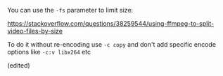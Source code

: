 You can use the `-fs` parameter to limit size:

https://stackoverflow.com/questions/38259544/using-ffmpeg-to-split-video-files-by-size

To do it without re-encoding use `-c copy` and don't add specific encode options like `-c:v libx264` etc 

(edited)
